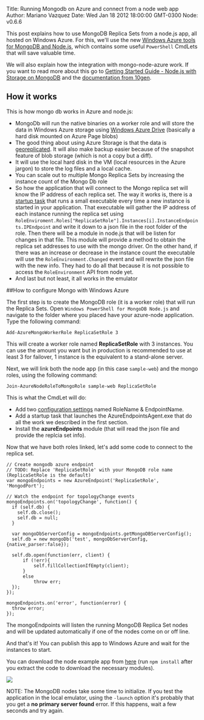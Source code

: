 Title: Running Mongodb on Azure and connect from a node web app
Author: Mariano Vazquez
Date: Wed Jan 18 2012 18:00:00 GMT-0300
Node: v0.6.6

This post explains how to use MongoDB Replica Sets from a node.js app, all hosted on Windows Azure. For this, we'll use the new [Windows Azure tools for MongoDB and Node.js](http://downloads.mongodb.org/azure/AzureMongoDeploymentCmdlets.msi), which contains some useful `PowerShell` CmdLets that will save valuable time.

We will also explain how the integration with mongo-node-azure work. If you want to read more about this go to [Getting Started Guide - Node.js with Storage on MongoDB](http://www.interoperabilitybridges.com/Azure/Getting_Started_Guide_Node_with_MongoDB.asp) and the [documentation from 10gen](http://www.mongodb.org/display/DOCS/MongoDB+on+Azure).

## How it works

This is how mongo db works in Azure and node.js:

* MongoDb will run the native binaries on a worker role and will store the data in Windows Azure storage using [Windows Azure Drive](https://www.windowsazure.com/en-us/develop/net/fundamentals/cloud-storage/#drives) (basically a hard disk mounted on Azure Page blobs)
* The good thing about using Azure Storage is that the data is [georeplicated](http://blogs.msdn.com/b/windowsazurestorage/archive/2011/09/15/introducing-geo-replication-for-windows-azure-storage.aspx). It will also make backup easier because of the snapshot feature of blob storage (which is not a copy but a diff).
* It will use the local hard disk in the VM (local resources in the Azure jargon) to store the log files and a local cache.
* You can scale out to multiple Mongo Replica Sets by increasing the instance count of the Mongo Db role
* So how the application that will connect to the Mongo replica set will know the IP address of each replica set. The way it works is, there is a [startup task](http://msdn.microsoft.com/en-us/library/windowsazure/hh180155.aspx) that runs a small executable every time a new instance is started in your application. That executable will gather the IP address of each instance running the replica set using `RoleEnviroment.Roles["ReplicaSetRole"].Instances[i].InstanceEndpoints.IPEndpoint` and write it down to a json file in the root folder of the role. Then there will be a module in node.js that will be listen for changes in that file. This module will provide a method to obtain the replica set addresses to use with the mongo driver. On the other hand, if there was an increase or decrease in the instance count the executable will use the `RoleEnvironment.Changed` event and will rewrite the json file with the new info. They had to do all that because it is not possible to access the `RoleEnvironment` API from node yet.   
* And last but not least, it all works in the emulator

##How to configure Mongo with Windows Azure

The first step is to create the MongoDB role (it is a worker role) that will  run the Replica Sets. Open `Windows PowerShell for MongoDB Node.js` and navigate to the folder where you placed have your azure-node application. Type the following command:

    Add-AzureMongoWorkerRole ReplicaSetRole 3

This will create a worker role named **ReplicaSetRole** with 3 instances. You can use the amount you want but in production is recommended to use at least 3 for failover, 1 instance is the equivalent to a stand-alone server.

Next, we will link both the node app (in this case `sample-web`) and the mongo roles, using the following command:

    Join-AzureNodeRoleToMongoRole sample-web ReplicaSetRole

This is what the CmdLet will do:

* Add two [configuration settings](http://msdn.microsoft.com/en-us/library/windowsazure/ee758710.aspx#ConfigurationSettings) named RoleName & EndpointName.  
* Add a startup task that launches the AzureEndpointsAgent.exe that do all the work we described in the first section.
* Install the **azureEndpoints** module (that will read the json file and provide the replcia set info).

Now that we have both roles linked, let's add some code to connect to the replica set.

    // Create mongodb azure endpoint
    // TODO: Replace 'ReplicaSetRole' with your MongoDB role name (ReplicaSetRole is the default)
    var mongoEndpoints = new AzureEndpoint('ReplicaSetRole', 'MongodPort');

    // Watch the endpoint for topologyChange events
    mongoEndpoints.on('topologyChange', function() {
      if (self.db) {
        self.db.close();
        self.db = null;
      }
        
      var mongoDbServerConfig = mongoEndpoints.getMongoDBServerConfig();
      self.db = new mongoDb('test', mongoDbServerConfig, {native_parser:false});
      
      self.db.open(function(err, client) {
          if (!err){
              self.fillCollectionIfEmpty(client);
          }
          else
              throw err;
      });
    });

    mongoEndpoints.on('error', function(error) {
      throw error;
    });

The mongoEndpoints will listen the running MongoDB Replica Set nodes and will be updated automatically if one of the nodes come on or off line.

And that's it! You can publish this app to Windows Azure and wait for the instances to start.

You can download the node example app from [here](https://github.com/nanovazquez/common/movies-app.zip) (run `npm install` after you extract the code to download the necessary modules).

![](/running-mongodb-on-azure-and-connect-from-a-nodejs-web-app/movies-app.png)

NOTE: The MongoDB nodes take some time to initialize. If you test the application in the local emulator, using the `-launch` option it's probably that you get a **no primary server found** error. If this happens, wait a few seconds and try again.